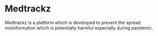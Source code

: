 # Medtrackz
Medtrackz is a platform which is developed to prevent the spread misinformation which is potentially harmful especially during pandemic.
